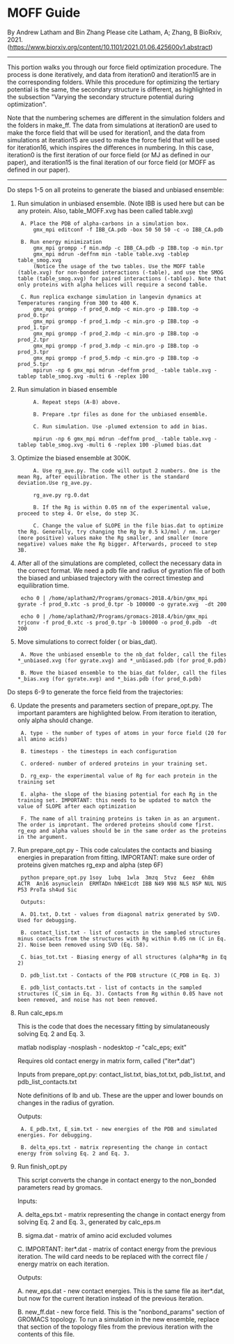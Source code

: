 # MOFF Guide
By Andrew Latham and Bin Zhang
Please cite Latham, A; Zhang, B BioRxiv, 2021. (https://www.biorxiv.org/content/10.1101/2021.01.06.425600v1.abstract)

-------------------------------------------------------------------------------------------------------------------------------------------------------------------------------------------------------------
This portion walks you through our force field optimization procedure. The process is done iteratively, and data from iteration0 and iteration15 are in the corresponding folders. While this procedure for optimizing the tertiary potential is the same, the secondary structure is different, as highlighted in the subsection "Varying the secondary structure potential during optimization".

Note that the numbering schemes are different in the simulation folders and the folders in make_ff. The data from simulations at iteration0 are used to make the force field that will be used for iteration1, and the data from simulations at iteration15 are used to make the force field that will be used for iteration16, which inspires the differences in numbering. In this case, iteration0 is the first iteration of our force field (or MJ as defined in our paper), and iteration15 is the final iteration of our force field (or MOFF as defined in our paper).

---------------------------------------------------------------------------------------------------------------------------------------------------------------------------------------------------------------

Do steps 1-5 on all proteins to generate the biased and unbiased ensemble:
1. Run simulation in unbiased ensemble. (Note IBB is used here but can be any protein. Also, table_MOFF.xvg has been called table.xvg)

        A. Place the PDB of alpha-carbons in a simulation box.
            gmx_mpi editconf -f IBB_CA.pdb -box 50 50 50 -c -o IBB_CA.pdb
            
        B. Run energy minimization
            gmx_mpi grompp -f min.mdp -c IBB_CA.pdb -p IBB.top -o min.tpr
            gmx_mpi mdrun -deffnm min -table table.xvg -tablep table_smog.xvg
            (Notice the usage of the two tables. Use the MOFF table (table.xvg) for non-bonded interactions (-table), and use the SMOG table (table_smog.xvg) for paired interactions (-tablep). Note that only proteins with alpha helices will require a second table.
            
        C. Run replica exchange simulation in langevin dynamics at Temperatures ranging from 300 to 400 K. 
            gmx_mpi grompp -f prod_0.mdp -c min.gro -p IBB.top -o prod_0.tpr
            gmx_mpi grompp -f prod_1.mdp -c min.gro -p IBB.top -o prod_1.tpr
            gmx_mpi grompp -f prod_2.mdp -c min.gro -p IBB.top -o prod_2.tpr
            gmx_mpi grompp -f prod_3.mdp -c min.gro -p IBB.top -o prod_3.tpr
            gmx_mpi grompp -f prod_5.mdp -c min.gro -p IBB.top -o prod_5.tpr
            mpirun -np 6 gmx_mpi mdrun -deffnm prod_ -table table.xvg -tablep table_smog.xvg -multi 6 -replex 100
            
2. Run simulation in biased ensemble

            A. Repeat steps (A-B) above.
            
            B. Prepare .tpr files as done for the unbiased ensemble.
            
            C. Run simulation. Use -plumed extension to add in bias.

            mpirun -np 6 gmx_mpi mdrun -deffnm prod_ -table table.xvg -tablep table_smog.xvg -multi 6 -replex 100 -plumed bias.dat
            
3. Optimize the biased ensemble at 300K. 

            A. Use rg_ave.py. The code will output 2 numbers. One is the mean Rg, after equilibration. The other is the standard deviation.Use rg_ave.py.
            
            rg_ave.py rg.0.dat
            
            B. If the Rg is within 0.05 nm of the experimental value, proceed to step 4. Or else, do step 3C.
            
            C. Change the value of SLOPE in the file bias.dat to optimize the Rg. Generally, try changing the Rg by 0.5 kJ/mol / nm. Larger (more positive) values make the Rg smaller, and smaller (more negative) values make the Rg bigger. Afterwards, proceed to step 3B.
            
4. After all of the simulations are completed, collect the necessary data in the correct format. We need a pdb file and radius of gyration file of both the biased and unbiased trajectory with the correct timestep and equilibration time.

        echo 0 | /home/aplatham2/Programs/gromacs-2018.4/bin/gmx_mpi gyrate -f prod_0.xtc -s prod_0.tpr -b 100000 -o gyrate.xvg  -dt 200
        
        echo 0 | /home/aplatham2/Programs/gromacs-2018.4/bin/gmx_mpi trjconv -f prod_0.xtc -s prod_0.tpr -b 100000 -o prod_0.pdb  -dt 200
        
5. Move simulations to correct folder ( or bias_dat).

        A. Move the unbiased ensemble to the nb_dat folder, call the files *_unbiased.xvg (for gyrate.xvg) and *_unbiased.pdb (for prod_0.pdb)
        
        B. Move the biased ensemble to the bias_dat folder, call the files *_bias.xvg (for gyrate.xvg) and *_bias.pdb (for prod_0.pdb)



Do steps 6-9 to generate the force field from the trajectories:

6. Update the presents and parameters section of prepare_opt.py. The important paramters are highlighted below. From iteration to iteration, only alpha should change.

        A. type - the number of types of atoms in your force field (20 for all amino acids)
        
        B. timesteps - the timesteps in each configuration
        
        C. ordered- number of ordered proteins in your training set.
        
        D. rg_exp- the experimental value of Rg for each protein in the training set
        
        E. alpha- the slope of the biasing potential for each Rg in the training set. IMPORTANT: this needs to be updated to match the value of SLOPE after each optimization
        
        F. The name of all training proteins is taken in as an argument. The order is improtant. The ordered proteins should come first. rg_exp and alpha values should be in the same order as the proteins in the argument.

7. Run prepare_opt.py - This code calculates the contacts and biasing energies in preparation from fitting. IMPORTANT: make sure order of proteins given matches rg_exp and alpha (step 6F)

        python prepare_opt.py 1soy  1ubq  1wla  3mzq  5tvz  6eez  6h8m  ACTR  An16 asynuclein  ERMTADn hNHE1cdt IBB N49 N98 NLS NSP NUL NUS P53 ProTa sh4ud Sic
        
        Outputs:
        
        A. D1.txt, D.txt - values from diagonal matrix generated by SVD. Used for debugging.
        
        B. contact_list.txt - list of contacts in the sampled structures minus contacts from the structures with Rg within 0.05 nm (C in Eq. 2). Noise been removed using SVD (Eq. S8).
        
        C. bias_tot.txt - Biasing energy of all structures (alpha*Rg in Eq 2)
        
        D. pdb_list.txt - Contacts of the PDB structure (C_PDB in Eq. 3)
        
        E. pdb_list_contacts.txt - list of contacts in the sampled structures (C_sim in Eq. 3). Contacts from Rg within 0.05 have not been removed, and noise has not been removed.
 
8. Run calc_eps.m

    This is the code that does the necessary fitting by simulataneously solving Eq. 2 and Eq. 3. 
    
    matlab nodisplay -nosplash - nodesktop -r "calc_eps; exit"
    
    Requires old contact energy in matrix form, called ("iter*.dat")
    
    Inputs from prepare_opt.py: contact_list.txt, bias_tot.txt, pdb_list.txt, and pdb_list_contacts.txt
    
    Note definitions of lb and ub. These are the upper and lower bounds on changes in the radius of gyration.
    
    Outputs:
    
        A. E_pdb.txt, E_sim.txt - new energies of the PDB and simulated energies. For debugging.
        
        B. delta_eps.txt - matrix representing the change in contact energy from solving Eq. 2 and Eq. 3.
        
9. Run finish_opt.py

    This script converts the change in contact energy to the non_bonded parameters read by gromacs.
    
    Inputs:
    
    A.  delta_eps.txt - matrix representing the change in contact energy from solving Eq. 2 and Eq. 3., generated by calc_eps.m
    
    B. sigma.dat - matrix of amino acid excluded volumes
    
    C. IMPORTANT: iter*.dat - matrix of contact energy from the previous iteration. The wild card needs to be replaced with the correct file / energy matrix on each iteration.
    
    Outputs:
    
    A. new_eps.dat - new contact energies. This is the same file as iter*.dat, but now for the current iteration instead of the previous iteration.
    
    B. new_ff.dat - new force field. This is the "nonbond_params" section of GROMACS topology. To run a simulation in the new ensemble, replace that section of the topology files from the previous iteration with the contents of this file.
            
